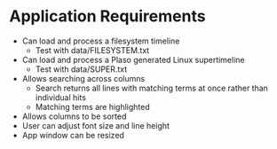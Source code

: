 # Application Requirements

- Can load and process a filesystem timeline
  - Test with data/FILESYSTEM.txt
- Can load and process a Plaso generated Linux supertimeline
  - Test with data/SUPER.txt
- Allows searching across columns
  - Search returns all lines with matching terms at once rather than individual hits
  - Matching terms are highlighted
- Allows columns to be sorted
- User can adjust font size and line height
- App window can be resized


